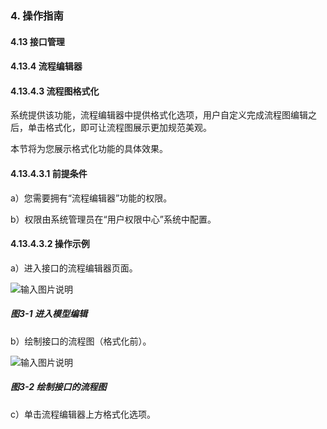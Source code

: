 ### 4. 操作指南

#### 4.13 接口管理

#### 4.13.4 流程编辑器

#### 4.13.4.3 流程图格式化

系统提供该功能，流程编辑器中提供格式化选项，用户自定义完成流程图编辑之后，单击格式化，即可让流程图展示更加规范美观。

本节将为您展示格式化功能的具体效果。

#### 4.13.4.3.1 前提条件

a）您需要拥有“流程编辑器”功能的权限。

b）权限由系统管理员在“用户权限中心”系统中配置。

#### 4.13.4.3.2 操作示例

a）进入接口的流程编辑器页面。

![输入图片说明](../../../../../images/SoFlu%EF%BC%88%E5%90%8E%E7%AB%AF%EF%BC%89%E5%BC%80%E5%8F%91%E5%B9%B3%E5%8F%B0/1.%20%E6%9C%80%E6%96%B0%E7%89%88%E6%9C%AC%20-%20%E6%9B%B4%E6%96%B0%E6%97%A5%E6%9C%9F%20-%202022.10.08/4.%20%E6%93%8D%E4%BD%9C%E6%8C%87%E5%8D%97/13.%20%E6%8E%A5%E5%8F%A3%E7%AE%A1%E7%90%86/4.%20%E6%B5%81%E7%A8%8B%E7%BC%96%E8%BE%91%E5%99%A8/3-1.png)

##### 图3-1 进入模型编辑

b）绘制接口的流程图（格式化前）。

![输入图片说明](../../../../../images/SoFlu%EF%BC%88%E5%90%8E%E7%AB%AF%EF%BC%89%E5%BC%80%E5%8F%91%E5%B9%B3%E5%8F%B0/1.%20%E6%9C%80%E6%96%B0%E7%89%88%E6%9C%AC%20-%20%E6%9B%B4%E6%96%B0%E6%97%A5%E6%9C%9F%20-%202022.10.08/4.%20%E6%93%8D%E4%BD%9C%E6%8C%87%E5%8D%97/13.%20%E6%8E%A5%E5%8F%A3%E7%AE%A1%E7%90%86/4.%20%E6%B5%81%E7%A8%8B%E7%BC%96%E8%BE%91%E5%99%A8/3-2.png)

##### 图3-2 绘制接口的流程图

c）单击流程编辑器上方格式化选项。
